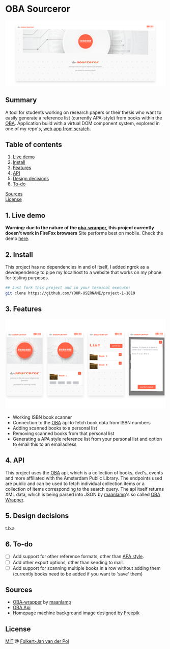 # OBA Sourceror

![overview](docs/screenshot_1.png)

## Summary
A tool for students working on research papers or their thesis who want to easily generate a reference list (currently APA-style) from books within the [OBA](https://oba.nl).
Application build with a virtual DOM component system, explored in one of my repo's, [web app from scratch](https://github.com/follywolly/web-app-from-scratch-18-19).

## Table of contents
1. [Live demo](#1-Live-demo)
2. [Install](#2-Install)
3. [Features](#3-Features)
4. [API](#4-API)
5. [Design decisions](#5-Design-decisions)
6. [To-do](#6-To-do)

[Sources](#sources)     
[License](#License)

## 1. Live demo
**Warning: due to the nature of the [oba-wrapper](https://github.com/maanlamp/OBA-wrapper), this project currently doesn't work in FireFox browsers**
Site performs best on mobile. Check the demo [here](https://follywolly.github.io/project-1-1819/src/#/).

## 2. Install
This project has no dependencies in and of itself, I added ngrok as a devdependency to pipe my localhost to a website that works on my phone for testing purposes.
```bash
## Just fork this project and in your terminal execute:
git clone https://github.com/YOUR-USERNAME/project-1-1819
```

## 3. Features
![features](docs/screenshot_6.png)

- Working ISBN book scanner
- Connection to the [OBA](https://oba.nl) api to fetch book data from ISBN numbers
- Adding scanned books to a personal list
- Removing scanned books from that personal list
- Generating a APA style reference list from your personal list and option to email this to an emailadress

## 4. API
This project uses the [OBA](https://oba.nl) api, which is a collection of books, dvd's, events and more affiliated with the Amsterdam Public Library. The endpoints used are public and can be used to fetch individual collection items or a collection of items corresponding to the search query.
The api itself returns XML data, which is being parsed into JSON by [maanlamp](https://github.com/maanlamp)'s so called [OBA Wrapper](https://github.com/maanlamp/OBA-wrapper).

## 5. Design decisions
t.b.a

## 6. To-do
- [ ] Add support for other reference formats, other than [APA style](https://www.apastyle.org/).
- [ ] Add other export options, other than sending to mail.
- [ ] Add support for scanning multiple books in a row without adding them (currently books need to be added if you want to 'save' them)

## Sources
- [OBA-wrapper](https://github.com/maanlamp/OBA-wrapper) by [maanlamp](https://github.com/maanlamp)
- [OBA Api](https://zoeken.oba.nl/?uilang=en)
- Homepage machine background image designed by [Freepik](https://freepik.com)

## License
[MIT](LICENSE) @ [Folkert-Jan van der Pol](https://folkertjan.nl)
